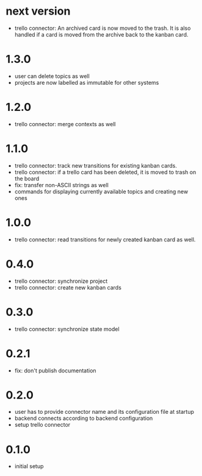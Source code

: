 # next version
- trello connector: An archived card is now moved to the trash. It is also handled if a card is moved from the archive back to the kanban card. 

# 1.3.0
- user can delete topics as well
- projects are now labelled as immutable for other systems

# 1.2.0
- trello connector: merge contexts as well

# 1.1.0
- trello connector: track new transitions for existing kanban cards.
- trello connector: if a trello card has been deleted, it is moved to trash on the board
- fix: transfer non-ASCII strings as well
- commands for displaying currently available topics and creating new ones

# 1.0.0
- trello connector: read transitions for newly created kanban card as well.

# 0.4.0
- trello connector: synchronize project
- trello connector: create new kanban cards

# 0.3.0
- trello connector: synchronize state model

# 0.2.1
- fix: don't publish documentation

# 0.2.0
- user has to provide connector name and its configuration file at startup
- backend connects according to backend configuration
- setup trello connector

# 0.1.0
- initial setup